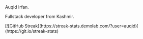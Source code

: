 Auqid Irfan. <br/>
<p>Fullstack developer from Kashmir.</p>
<div>[![GitHub Streak](https://streak-stats.demolab.com/?user=auqid)](https://git.io/streak-stats)</div>


